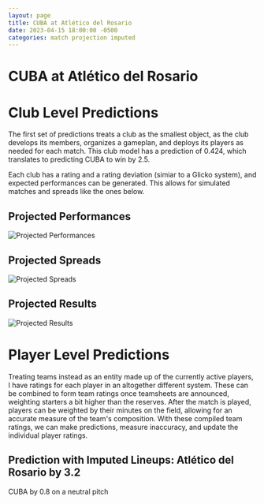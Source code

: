 ```yaml
---  
layout: page  
title: CUBA at Atlético del Rosario  
date: 2023-04-15 18:00:00 -0500  
categories: match projection imputed  
---
```

# CUBA at Atlético del Rosario

# Club Level Predictions


The first set of predictions treats a club as the smallest object, as the club develops its members, organizes a gameplan, and deploys its players as needed for each match. This club model has a prediction of 0.424, which translates to predicting CUBA to win by 2.5.

Each club has a rating and a rating deviation (simiar to a Glicko system), and expected performances can be generated. This allows for simulated matches and spreads like the ones below.
## Projected Performances


![Projected Performances](plots/performances_2023-04-15-AtléticodelRosario-CUBA.png)
## Projected Spreads


![Projected Spreads](plots/spreads_2023-04-15-AtléticodelRosario-CUBA.png)
## Projected Results


![Projected Results](plots/resultbar_2023-04-15-AtléticodelRosario-CUBA.png)
# Player Level Predictions


Treating teams instead as an entity made up of the currently active players, I have ratings for each player in an altogether different system. These can be combined to form team ratings once teamsheets are announced, weighting starters a bit higher than the reserves. After the match is played, players can be weighted by their minutes on the field, allowing for an accurate measure of the team's composition. With these compiled team ratings, we can make predictions, measure inaccuracy, and update the individual player ratings.
## Prediction with Imputed Lineups: Atlético del Rosario by 3.2


CUBA by 0.8 on a neutral pitch

